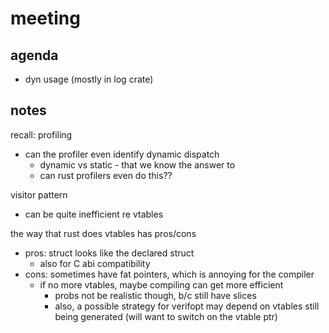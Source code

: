 # meeting

## agenda

- dyn usage (mostly in log crate)

## notes

recall: profiling
- can the profiler even identify dynamic dispatch
    - dynamic vs static - that we know the answer to
    - can rust profilers even do this??

visitor pattern
- can be quite inefficient re vtables

the way that rust does vtables has pros/cons
- pros: struct looks like the declared struct
    - also for C abi compatibility
- cons: sometimes have fat pointers, which is annoying for the compiler
    - if no more vtables, maybe compiling can get more efficient
        - probs not be realistic though, b/c still have slices
        - also, a possible strategy for verifopt may depend on vtables still
          being generated (will want to switch on the vtable ptr)
